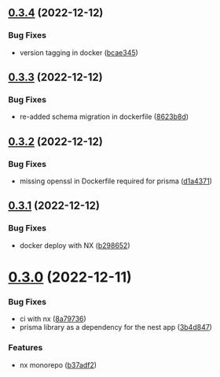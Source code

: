 ## [0.3.4](https://github.com/vecinity/enrolla/compare/0.3.3...0.3.4) (2022-12-12)


### Bug Fixes

* version tagging in docker ([bcae345](https://github.com/vecinity/enrolla/commit/bcae3457dd0c154727a595a73980207737373fee))



## [0.3.3](https://github.com/vecinity/enrolla/compare/0.3.2...0.3.3) (2022-12-12)


### Bug Fixes

* re-added schema migration in dockerfile ([8623b8d](https://github.com/vecinity/enrolla/commit/8623b8d5537c6bb24cbcdfc05cc37a9333134f5a))



## [0.3.2](https://github.com/vecinity/enrolla/compare/0.3.1...0.3.2) (2022-12-12)


### Bug Fixes

* missing openssl in Dockerfile required for prisma ([d1a4371](https://github.com/vecinity/enrolla/commit/d1a437148854be30d61354f4c89ddce35ac87941))



## [0.3.1](https://github.com/vecinity/enrolla/compare/0.3.0...0.3.1) (2022-12-12)


### Bug Fixes

* docker deploy with NX ([b298652](https://github.com/vecinity/enrolla/commit/b2986525134cb94f400166edafd73fe45697541f))



# [0.3.0](https://github.com/vecinity/enrolla/compare/0.2.0...0.3.0) (2022-12-11)


### Bug Fixes

* ci with nx ([8a79736](https://github.com/vecinity/enrolla/commit/8a7973638213fc021511cae5c6e7beef151b6de4))
* prisma library as a dependency for the nest app ([3b4d847](https://github.com/vecinity/enrolla/commit/3b4d84700e0cd115aa332caf84c82bbbe29a6e01))


### Features

* nx monorepo ([b37adf2](https://github.com/vecinity/enrolla/commit/b37adf28b832f97d68f6cf39c2cea8b48f4e6fa3))



